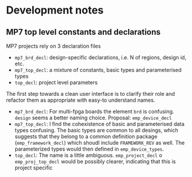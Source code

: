 # Development notes

## MP7 top level constants and declarations

MP7 projects rely on 3 declaration files

* `mp7_brd_decl`: design-specific declarations, i.e. N of regions, design id, etc.
* `mp7_top_decl`: a mixture of constants, basic types and parameterised types
* `top_decl`: project level parameters

The first step towards a clean user interface is to clarify their role and refactor them as appropriate with easy-to understand names.

* `mp7_brd_decl`: For multi-fpga boards the element `brd` is confusing. `design` seems a better naming choice. Proposal: `emp_device_decl`
* `mp7_top_decl`: I find the cohexistence of basic and parameterised data types confusing. The basic types are common to all desings, which suggests that they belong to a common definition package (`emp_framework_decl`)  which shoudl include `FRAMEWORK_REV` as well. The parameterized types would then defined in `emp_device_types`. 
* `top_decl`: The name is a little ambiguous. `emp_project_decl` o `emp_proj_top_decl` would be possibly clearer, indicating that this is project specific
